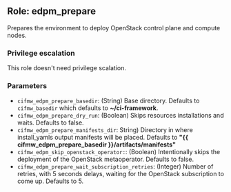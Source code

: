 ## Role: edpm_prepare
Prepares the environment to deploy OpenStack control plane and compute nodes.

### Privilege escalation
This role doesn't need privilege scalation.

### Parameters
* `cifmw_edpm_prepare_basedir`: (String) Base directory. Defaults to `cifmw_basedir` which defaults to **~/ci-framework**.
* `cifmw_edpm_prepare_dry_run`: (Boolean) Skips resources installations and waits. Defaults to false.
* `cifmw_edpm_prepare_manifests_dir`: String) Directory in where install_yamls output manifests will be placed. Defaults to **"{{ cifmw_edpm_prepare_basedir }}/artifacts/manifests"**
* `cifmw_edpm_skip_openstack_operator:`: (Boolean) Intentionally skips the deployment of the OpenStack metaoperator. Defaults to false.
* `cifmw_edpm_prepare_wait_subscription_retries`: (Integer) Number of retries, with 5 seconds delays, waiting for the OpenStack subscription to come up. Defaults to 5.
